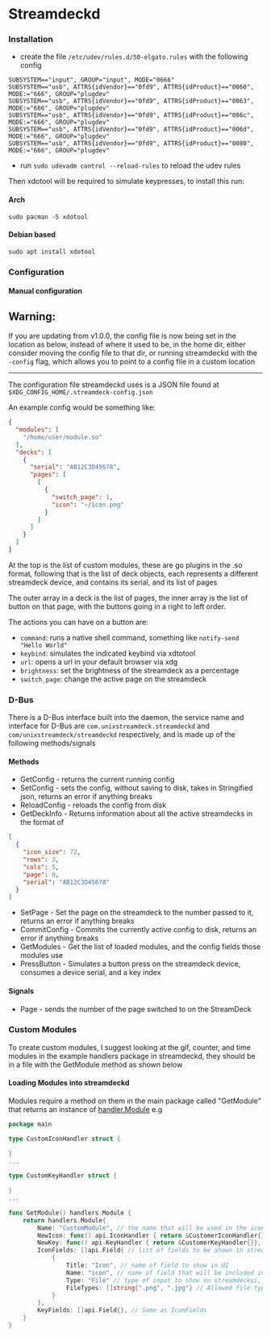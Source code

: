 # Streamdeckd

### Installation

- create the file `/etc/udev/rules.d/50-elgato.rules` with the following config

```  
SUBSYSTEM=="input", GROUP="input", MODE="0666"  
SUBSYSTEM=="usb", ATTRS{idVendor}=="0fd9", ATTRS{idProduct}=="0060", MODE:="666", GROUP="plugdev"  
SUBSYSTEM=="usb", ATTRS{idVendor}=="0fd9", ATTRS{idProduct}=="0063", MODE:="666", GROUP="plugdev"  
SUBSYSTEM=="usb", ATTRS{idVendor}=="0fd9", ATTRS{idProduct}=="006c", MODE:="666", GROUP="plugdev"  
SUBSYSTEM=="usb", ATTRS{idVendor}=="0fd9", ATTRS{idProduct}=="006d", MODE:="666", GROUP="plugdev"  
SUBSYSTEM=="usb", ATTRS{idVendor}=="0fd9", ATTRS{idProduct}=="0080", MODE:="666", GROUP="plugdev"  
```  

- run `sudo udevadm control --reload-rules` to reload the udev rules

Then xdotool will be required to simulate keypresses, to install this run:

#### Arch

`sudo pacman -S xdotool`

#### Debian based

`sudo apt install xdotool`

### Configuration

#### Manual configuration

## Warning:

If you are updating from v1.0.0, the config file is now being set in the location as below, instead of where it used to be, in the home dir, either consider moving the config file to that dir, or running streamdeckd with the `-config` flag, which allows you to point to a config file in a custom location

---


The configuration file streamdeckd uses is a JSON file found at `$XDG_CONFIG_HOME/.streamdeck-config.json`

An example config would be something like:

```json
{
  "modules": [
    "/home/user/module.so"
  ],
  "decks": [
    {
      "serial": "AB12C3D45678",
      "pages": [
        [
          {
            "switch_page": 1,
            "icon": "~/icon.png"
          }
        ]
      ]
    }
  ]
}
```

At the top is the list of custom modules, these are go plugins in the .so format, following that is the list of deck
objects, each represents a different streamdeck device, and contains its serial, and its list of pages

The outer array in a deck is the list of pages, the inner array is the list of button on that page, with the buttons
going in a right to left order.

The actions you can have on a button are:

- `command`: runs a native shell command, something like `notify-send "Hello World"`
- `keybind`: simulates the indicated keybind via xdtotool
- `url`: opens a url in your default browser via xdg
- `brightness`: set the brightness of the streamdeck as a percentage
- `switch_page`: change the active page on the streamdeck

### D-Bus

There is a D-Bus interface built into the daemon, the service name and interface for D-Bus
are `com.unixstreamdeck.streamdeckd` and `com/unixstreamdeck/streamdeckd` respectively, and is made up of the following
methods/signals

#### Methods

- GetConfig - returns the current running config
- SetConfig - sets the config, without saving to disk, takes in Stringified json, returns an error if anything breaks
- ReloadConfig - reloads the config from disk
- GetDeckInfo - Returns information about all the active streamdecks in the format of

```json
[
  {
    "icon_size": 72,
    "rows": 3,
    "cols": 5,
    "page": 0,
    "serial": "AB12C3D45678"
  }
]
```

- SetPage - Set the page on the streamdeck to the number passed to it, returns an error if anything breaks
- CommitConfig - Commits the currently active config to disk, returns an error if anything breaks
- GetModules - Get the list of loaded modules, and the config fields those modules use
- PressButton - Simulates a button press on the streamdeck device, consumes a device serial, and a key index


#### Signals

- Page - sends the number of the page switched to on the StreamDeck

### Custom Modules

To create custom modules, I suggest looking at the gif, counter, and time modules in the example handlers package in streamdeckd, they should be in a file with the GetModule method as shown below

#### Loading Modules into streamdeckd

Modules require a method on them in the main package called "GetModule" that returns an instance of [handler.Module](https://github.com/unix-streamdeck/streamdeckd/blob/575e672c26f275d35a016be6406ceb8480ccfff5/handlers/handlers.go#L9) e.g

```go
package main

type CustomIconHandler struct {
	
}
...

type CustomKeyHandler struct {
	
}
...

func GetModule() handlers.Module {
	return handlers.Module{
		Name: "CustomModule", // the name that will be used in the icon_handler/key_handler field in the config, and that will be shown in the handler dropdown in streamdeckui
		NewIcon: func() api.IconHandler { return &CustomerIconHandler{}}, // Method to create a new instance of the Icon handler, if left empty, streamdeckui will not include it in the icon handler fields
		NewKey: func() api.KeyHandler { return &CustomerKeyHandler{}}, // Method to create a new instance of the Key Handler, if left empty, streamdeckui will not include it in the key handler fields
		IconFields: []api.Field{ // list of fields to be shown in streamdeckui when the icon handler is selected
			{
				Title: "Icon", // name of field to show in UI
				Name: "icon", // name of field that will be included in the iconHandlerFields map
				Type: "File" // type of input to show on streamdeckui, options are Text, File, TextAlignment, and Number
				FileTypes: []string{".png", ".jpg"} // Allowed file types if a File input type is used
			}
		},
		KeyFields: []api.Field{}, // Same as IconFields
	}
}

```
